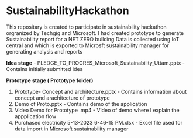# SustainabilityHackathon
This repositary is created to participate in sustainability hackathon orgranized by Techgig and Microsoft. 
I had created prototype to generate Sustainability report for a NET ZERO building 
Data is collected using IoT central and which is exported to Microsft sustainability manager for generating analysis and reports  

**Idea stage** - 
PLEDGE_TO_PROGRES_Microsoft_Sustainability_Uttam.pptx - Contains initially submitted idea  

**Prototype stage ( Prototype folder)**
1. Prototype- Concept and architecture.pptx - Contains information about concept and arachitecture of prototype
2. Demo of Proto.pptx - Contains demo of the application 
3. Video Demo for Prototype .mp4 - Video of demo where I explain the appplication flow
4. Purchased electricity 5-13-2023 6-46-15 PM.xlsx - Excel file used for data import in Microsoft sustainability manager
